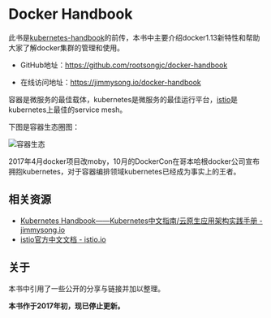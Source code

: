 # Docker Handbook

此书是[kubernetes-handbook](https://jimmysong.io/kubernetes-handbook/)的前传，本书中主要介绍docker1.13新特性和帮助大家了解docker集群的管理和使用。

- GitHub地址：https://github.com/rootsongjc/docker-handbook

- 在线访问地址：https://jimmysong.io/docker-handbook

容器是微服务的最佳载体，kubernetes是微服务的最佳运行平台，[istio](https://istio.io/zh)是kubernetes上最佳的service mesh。

下图是容器生态圈图：

![容器生态](images/container-ecosystem.png)

2017年4月docker项目改moby，10月的DockerCon在哥本哈根docker公司宣布拥抱kubernetes，对于容器编排领域kubernetes已经成为事实上的王者。

## 相关资源

- [Kubernetes Handbook——Kubernetes中文指南/云原生应用架构实践手册 - jimmysong.io](https://jimmysong.io/kubernetes-handbook)
- [istio官方中文文档 - istio.io](https://istio.io/zh)

## 关于

本书中引用了一些公开的分享与链接并加以整理。

**本书作于2017年初，现已停止更新。**